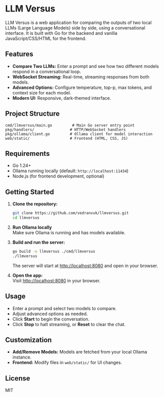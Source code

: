 # LLM Versus

LLM Versus is a web application for comparing the outputs of two local LLMs (Large Language Models) side by side, using a conversational interface. It is built with Go for the backend and vanilla JavaScript/CSS/HTML for the frontend.

## Features

- **Compare Two LLMs:** Enter a prompt and see how two different models respond in a conversational loop.
- **WebSocket Streaming:** Real-time, streaming responses from both models.
- **Advanced Options:** Configure temperature, top-p, max tokens, and context size for each model.
- **Modern UI:** Responsive, dark-themed interface.

## Project Structure

```
cmd/llmversus/main.go         # Main Go server entry point
pkg/handlers/                # HTTP/WebSocket handlers
pkg/ollama/client.go         # Ollama client for model interaction
web/static/                  # Frontend (HTML, CSS, JS)
```

## Requirements

- Go 1.24+
- Ollama running locally (default: `http://localhost:11434`)
- Node.js (for frontend development, optional)

## Getting Started

1. **Clone the repository:**
   ```bash
   git clone https://github.com/vedranvuk/llmversus.git
   cd llmversus
   ```

2. **Run Ollama locally**  
   Make sure Ollama is running and has models available.

3. **Build and run the server:**
   ```bash
   go build -o llmversus ./cmd/llmversus
   ./llmversus
   ```
   The server will start at [http://localhost:8080](http://localhost:8080) and open in your browser.

4. **Open the app:**  
   Visit [http://localhost:8080](http://localhost:8080) in your browser.

## Usage

- Enter a prompt and select two models to compare.
- Adjust advanced options as needed.
- Click **Start** to begin the conversation.
- Click **Stop** to halt streaming, or **Reset** to clear the chat.

## Customization

- **Add/Remove Models:** Models are fetched from your local Ollama instance.
- **Frontend:** Modify files in `web/static/` for UI changes.

## License

MIT
